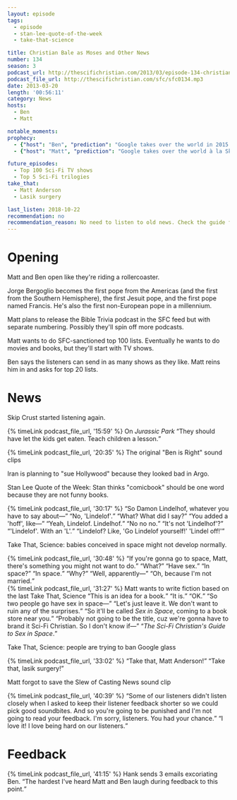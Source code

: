 ```yaml
---
layout: episode
tags:
  - episode
  - stan-lee-quote-of-the-week
  - take-that-science

title: Christian Bale as Moses and Other News
number: 134
season: 3
podcast_url: http://thescifichristian.com/2013/03/episode-134-christian-bale-as-moses-and-other-news/
podcast_file_url: http://thescifichristian.com/sfc/sfc0134.mp3
date: 2013-03-20
length: '00:56:11'
category: News
hosts:
  - Ben
  - Matt

notable_moments:
prophecy: 
  - {"host": "Ben", "prediction": "Google takes over the world in 2015.", "veracity": false, "comments": "It did form Alphabet Inc., launch Project Fi, and unveil a new logo."}
  - {"host": "Matt", "prediction": "Google takes over the world à la Skynet in 2023.", "veracity": undefined, "comments": ""}

future_episodes:
  - Top 100 Sci-Fi TV shows
  - Top 5 Sci-Fi trilogies
take_that:
  - Matt Anderson
  - Lasik surgery

last_listen: 2018-10-22
recommendation: no
recommendation_reason: No need to listen to old news. Check the guide for what's interesting in hindsight.
---
```

# Opening

Matt and Ben open like they're riding a rollercoaster.

Jorge Bergoglio becomes the first pope from the Americas (and the first from the Southern Hemisphere), the first Jesuit pope, and the first pope named Francis. He's also the first non-European pope in a millennium.

Matt plans to release the Bible Trivia podcast in the SFC feed but with separate numbering. Possibly they'll spin off more podcasts. 

Matt wants to do SFC-sanctioned top 100 lists. Eventually he wants to do movies and books, but they'll start with TV shows. 

Ben says the listeners can send in as many shows as they like. Matt reins him in and asks for top 20 lists.



# News
Skip Crust started listening again.

<div class="quote">
  {% timeLink podcast_file_url, '15:59' %}
  <span class="quote-context is-size-6">On <i class="work-title">Jurassic Park</i></span>
  <q class="matt">They should have let the kids get eaten. Teach children a lesson.</q>
</div>

{% timeLink podcast_file_url, '20:35' %} The original "Ben is Right" sound clips

Iran is planning to "sue Hollywood" because they looked bad in Argo.

Stan Lee Quote of the Week: Stan thinks "comicbook" should be one word because they are not funny books. 

<div class="quote">
  {% timeLink podcast_file_url, '30:17' %}
  <q class="ben">So Damon Lindelhof, whatever you have to say about—</q>
  <q class="matt">No, 'Lindelof'.</q>
  <q class="ben">What? What did I say?</q>
  <q class="matt">You added a 'hoff', like—</q>
  <q class="ben">Yeah, Lindelof. Lindelhof.</q>
  <q class="matt">No no no.</q>
  <q class="ben">It's not 'Lindelhof'?</q>
  <q class="matt">'Lindelof'. With an 'L'.</q>
  <q class="ben">Lindelof? Like, 'Go Lindelof yourself!' 'Lindel off!'</q>
</div>

Take That, Science: babies conceived in space might not develop normally.

<div class="quote">
  {% timeLink podcast_file_url, '30:48' %}
  <q class="ben">If you're gonna go to space, Matt, there's something you might not want to do.</q>
  <q class="matt">What?</q>
  <q class="ben">Have sex.</q>
  <q class="matt">In space?</q>
  <q class="ben">In space.</q>
  <q class="matt">Why?</q>
  <q class="ben">Well, apparently—</q>
  <q class="matt">Oh, because I'm not married.</q>
</div>

<div class="quote">
  {% timeLink podcast_file_url, '31:27' %}
  <span class="quote-context is-size-6">Matt wants to write fiction based on the last Take That, Science</span>
  <q class="matt">This is an idea for a book.</q>
  <q class="ben">It is.</q>
  <q class="matt">OK.</q>
  <q class="ben">So two people go have sex in space—</q>
  <q class="matt">Let's just leave it. We don't want to ruin any of the surprises.</q>
  <q class="ben">So it'll be called <i class="work-title">Sex in Space</i>, coming to a book store near you.</q>
  <q class="matt">Probably not going to be the title, cuz we're gonna have to brand it Sci-Fi Christian. So I don't know if—</q>
  <q class="ben"><i class="work-title">The Sci-Fi Christian's Guide to Sex in Space</i>.</q>
</div>

Take That, Science: people are trying to ban Google glass 

<div class="quote">
  {% timeLink podcast_file_url, '33:02' %}
  <q class="ben">Take that, Matt Anderson!</q>
  <q class="matt">Take that, lasik surgery!</q>
</div>

Matt forgot to save the Slew of Casting News sound clip

<div class="quote">
  {% timeLink podcast_file_url, '40:39' %}
  <q class="matt">Some of our listeners didn't listen closely when I asked to keep their listener feedback shorter so we could pick good soundbites. And so you're going to be punished and I'm not going to read your feedback. I'm sorry, listeners. You had your chance.</q>
  <q class="ben">I love it! I love being hard on our listeners.</q>
</div>



# Feedback 
{% timeLink podcast_file_url, '41:15' %} Hank sends 3 emails excoriating Ben. <q class="archivist inline">The hardest I've heard Matt and Ben laugh during feedback to this point.</q>